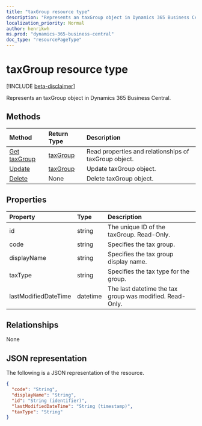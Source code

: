 ```yaml
---
title: "taxGroup resource type"
description: "Represents an taxGroup object in Dynamics 365 Business Central."
localization_priority: Normal
author: henrikwh
ms.prod: "dynamics-365-business-central"
doc_type: "resourcePageType"
---
```


# taxGroup resource type

[!INCLUDE [beta-disclaimer](../../includes/beta-disclaimer.md)]

Represents an taxGroup object in Dynamics 365 Business Central.

## Methods

| Method       | Return Type | Description |
|:-------------|:------------|:------------|
| [Get taxGroup](../api/dynamics-taxgroup-get.md) | [taxGroup](dynamics-taxgroup.md) | Read properties and relationships of taxGroup object. |
| [Update](../api/dynamics-taxgroup-update.md) | [taxGroup](dynamics-taxgroup.md) | Update taxGroup object. |
| [Delete](../api/dynamics-taxgroup-delete.md) | None | Delete taxGroup object. |

## Properties

| Property     | Type        | Description |
|:-------------|:------------|:------------|
|id|string|The unique ID of the taxGroup. Read-Only.|
|code|string|Specifies the tax group.|
|displayName|string|Specifies the tax group display name.|
|taxType|string|Specifies the tax type for the group.|
|lastModifiedDateTime|datetime|The last datetime the tax group was modified. Read-Only.|  

## Relationships

None

## JSON representation

The following is a JSON representation of the resource.

<!-- {
  "blockType": "resource",
  "optionalProperties": [

  ],
  "@odata.type": "microsoft.graph.taxGroup",
  "baseType": "",
  "keyProperty": "id"
}-->

```json
{
  "code": "String",
  "displayName": "String",
  "id": "String (identifier)",
  "lastModifiedDateTime": "String (timestamp)",
  "taxType": "String"
}
```

<!-- uuid: 16cd6b66-4b1a-43a1-adaf-3a886856ed98
2019-02-04 14:57:30 UTC -->
<!-- {
  "type": "#page.annotation",
  "description": "taxGroup resource",
  "keywords": "",
  "section": "documentation",
  "tocPath": ""
}-->
